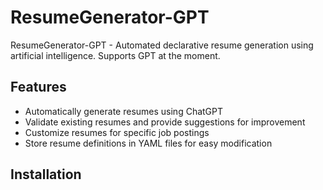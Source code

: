 # ResumeGenerator-GPT

ResumeGenerator-GPT - Automated declarative resume generation using artificial intelligence. Supports GPT at the moment.

## Features

- Automatically generate resumes using ChatGPT
- Validate existing resumes and provide suggestions for improvement
- Customize resumes for specific job postings
- Store resume definitions in YAML files for easy modification

## Installation

